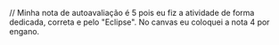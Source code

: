 // Minha nota de autoavaliação é 5 pois eu fiz a atividade de forma dedicada, correta e pelo "Eclipse". No canvas eu coloquei a nota 4 por engano.
